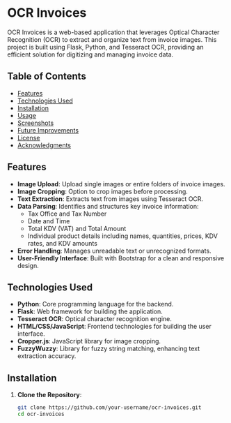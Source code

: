 # OCR Invoices

OCR Invoices is a web-based application that leverages Optical Character Recognition (OCR) to extract and organize text from invoice images. This project is built using Flask, Python, and Tesseract OCR, providing an efficient solution for digitizing and managing invoice data.

## Table of Contents

- [Features](#features)
- [Technologies Used](#technologies-used)
- [Installation](#installation)
- [Usage](#usage)
- [Screenshots](#screenshots)
- [Future Improvements](#future-improvements)
- [License](#license)
- [Acknowledgments](#acknowledgments)

## Features

- **Image Upload**: Upload single images or entire folders of invoice images.
- **Image Cropping**: Option to crop images before processing.
- **Text Extraction**: Extracts text from images using Tesseract OCR.
- **Data Parsing**: Identifies and structures key invoice information:
  - Tax Office and Tax Number
  - Date and Time
  - Total KDV (VAT) and Total Amount
  - Individual product details including names, quantities, prices, KDV rates, and KDV amounts
- **Error Handling**: Manages unreadable text or unrecognized formats.
- **User-Friendly Interface**: Built with Bootstrap for a clean and responsive design.

## Technologies Used

- **Python**: Core programming language for the backend.
- **Flask**: Web framework for building the application.
- **Tesseract OCR**: Optical character recognition engine.
- **HTML/CSS/JavaScript**: Frontend technologies for building the user interface.
- **Cropper.js**: JavaScript library for image cropping.
- **FuzzyWuzzy**: Library for fuzzy string matching, enhancing text extraction accuracy.

## Installation

1. **Clone the Repository**:
   ```sh
   git clone https://github.com/your-username/ocr-invoices.git
   cd ocr-invoices
